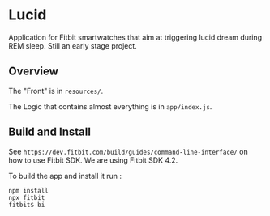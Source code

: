 # Lucid

Application for Fitbit smartwatches that aim at triggering lucid dream during REM sleep. Still an early stage project.

## Overview

The "Front" is in `resources/`.

The Logic that contains almost everything is in `app/index.js`.

## Build and Install

See `https://dev.fitbit.com/build/guides/command-line-interface/` on how to use Fitbit SDK. We are using Fitbit SDK 4.2.

To build the app and install it run :
```
npm install
npx fitbit
fitbit$ bi
```